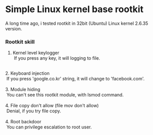 # Simple Linux kernel base rootkit

A long time ago, i tested rootkit in 32bit (Ubuntu) Linux kernel 2.6.35 version.
<br>
### Rootkit skill<br>

1. Kernel level keylogger<br>
&nbsp;If you press any key, it will logging to file.<br>
<br>
2. Keyboard injection<br>
&nbsp;If you press 'google.co.kr' string, it will change to 'facebook.com'.<br>
<br>
3. Module hiding<br>
&nbsp;You can't see this rootkit module, with lsmod command.<br>
<br>
4. File copy don't allow (file mov don't allow)<br>
&nbsp;Denial, if you try file copy.<br>
<br>
4. Root backdoor<br>
&nbsp;You can privilege escalation to root user.<br>
